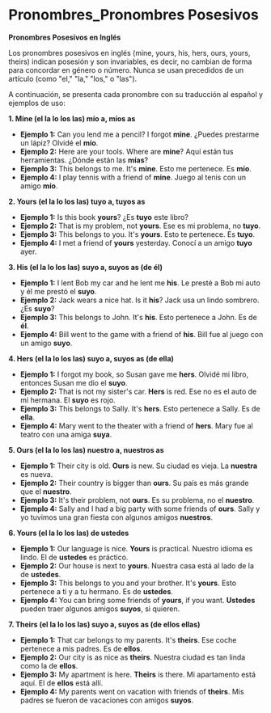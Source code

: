 # Pronombres_Pronombres Posesivos

**Pronombres Posesivos en Inglés**

Los pronombres posesivos en inglés (mine, yours, his, hers, ours, yours, theirs) indican posesión y son invariables, es decir, no cambian de forma para concordar en género o número. Nunca se usan precedidos de un artículo (como "el," "la," "los," o "las").

A continuación, se presenta cada pronombre con su traducción al español y ejemplos de uso:

**1. Mine    (el la lo los las) mío a, míos as**

*   **Ejemplo 1:** Can you lend me a pencil?    I forgot **mine**.   ¿Puedes prestarme un lápiz?    Olvidé el **mío**.
*   **Ejemplo 2:** Here are your tools. Where are **mine**?   Aquí están tus herramientas. ¿Dónde están las **mías**?
*   **Ejemplo 3:** This belongs to me. It's **mine**.   Esto me pertenece. Es **mío**.
*   **Ejemplo 4:** I play tennis with a friend of **mine**.   Juego al tenis con un amigo **mío**.

**2. Yours    (el la lo los las) tuyo a, tuyos as**

*   **Ejemplo 1:** Is this book **yours**?   ¿Es **tuyo** este libro?
*   **Ejemplo 2:** That is my problem, not **yours**.   Ese es mi problema, no **tuyo**.
*   **Ejemplo 3:** This belongs to you. It's **yours**.   Esto te pertenece. Es **tuyo**.
*   **Ejemplo 4:** I met a friend of **yours** yesterday.   Conocí a un amigo **tuyo** ayer.

**3. His    (el la lo los las) suyo a, suyos as (de él)**

*   **Ejemplo 1:** I lent Bob my car and he lent me **his**.   Le presté a Bob mi auto y él me prestó el **suyo**.
*   **Ejemplo 2:** Jack wears a nice hat. Is it **his**?   Jack usa un lindo sombrero. ¿Es **suyo**?
*   **Ejemplo 3:** This belongs to John. It's **his**.   Esto pertenece a John. Es de **él**.
*   **Ejemplo 4:** Bill went to the game with a friend of **his**.   Bill fue al juego con un amigo **suyo**.

**4. Hers    (el la lo los las) suyo a, suyos as (de ella)**

*   **Ejemplo 1:** I forgot my book, so Susan gave me **hers**.   Olvidé mi libro, entonces Susan me dio el **suyo**.
*   **Ejemplo 2:** That is not my sister's car. **Hers** is red.   Ese no es el auto de mi hermana. El **suyo** es rojo.
*   **Ejemplo 3:** This belongs to Sally. It's **hers**.   Esto pertenece a Sally. Es de **ella**.
*   **Ejemplo 4:** Mary went to the theater with a friend of **hers**.   Mary fue al teatro con una amiga **suya**.

**5. Ours    (el la lo los las) nuestro a, nuestros as**

*   **Ejemplo 1:** Their city is old. **Ours** is new.   Su ciudad es vieja. La **nuestra** es nueva.
*   **Ejemplo 2:** Their country is bigger than **ours**.   Su país es más grande que el **nuestro**.
*   **Ejemplo 3:** It's their problem, not **ours**.   Es su problema, no el **nuestro**.
*   **Ejemplo 4:** Sally and I had a big party with some friends of **ours**.   Sally y yo tuvimos una gran fiesta con algunos amigos **nuestros**.

**6. Yours    (el la lo los las) de ustedes**

*   **Ejemplo 1:** Our language is nice. **Yours** is practical.   Nuestro idioma es lindo. El de **ustedes** es práctico.
*   **Ejemplo 2:** Our house is next to **yours**.   Nuestra casa está al lado de la de **ustedes**.
*   **Ejemplo 3:** This belongs to you and your brother. It's **yours**.   Esto pertenece a ti y a tu hermano. Es de **ustedes**.
*   **Ejemplo 4:** You can bring some friends of **yours**, if you want.   **Ustedes** pueden traer algunos amigos **suyos**, si quieren.

**7. Theirs    (el la lo los las) suyo a, suyos as (de ellos ellas)**

*   **Ejemplo 1:** That car belongs to my parents. It's **theirs**.   Ese coche pertenece a mis padres. Es de **ellos**.
*   **Ejemplo 2:** Our city is as nice as **theirs**.   Nuestra ciudad es tan linda como la de **ellos**.
*   **Ejemplo 3:** My apartment is here. **Theirs** is there.   Mi apartamento está aquí. El de **ellos** está allí.
*   **Ejemplo 4:** My parents went on vacation with friends of **theirs**.   Mis padres se fueron de vacaciones con amigos **suyos**.


